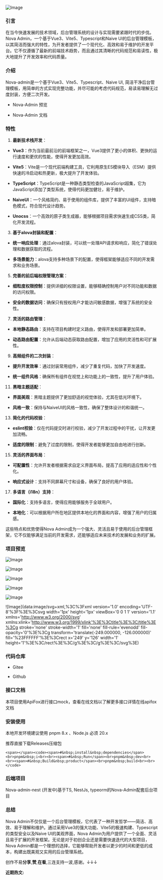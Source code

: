 ![Image](https://mmbiz.qpic.cn/sz_mmbiz_png/WNZqL23rd3sTIMNrCl71bKsgXVadENhDw7zJ4zHXyGaiaWE1saUiaa6Mynsx2SiaiaXXsbepttodgVryTomibWbnHBw/640?wx_fmt=png&from=appmsg&tp=webp&wxfrom=5&wx_lazy=1&wx_co=1)

### 引言

在当今快速发展的技术领域，后台管理系统的设计与实现需要紧跟时代的步伐。Nova Admin，一个基于Vue3、Vite5、Typescript和Naive UI的后台管理模板，以其简洁而强大的特性，为开发者提供了一个现代化、高效和易于维护的开发平台。它不仅遵循了最新的前端技术趋势，而且通过其清晰的代码规范和易读性，极大地提升了开发效率和代码质量。

### 介绍

Nova-admin是一个基于Vue3、Vite5、Typescript、Naive UI, 简洁干净后台管理模板，用简单的方式实现完整功能，并尽可能的考虑代码规范，易读易理解无过度封装，方便二次开发。

-   Nova-Admin 预览
    
-   Nova-Admin 文档
    

### 特性

1.  **最新技术栈开发**：
    

-   **Vue3**：作为当前最前沿的前端框架之一，Vue3提供了更小的体积、更快的运行速度和更优的性能，使得开发更加高效。
    
-   **Vite5**：Vite是一个现代前端构建工具，它利用原生ES模块导入（ESM）提供快速的冷启动和热更新，极大提升了开发体验。
    
-   **TypeScript**：TypeScript是一种静态类型检查的JavaScript超集，它为JavaScript添加了类型系统，使得代码更加健壮，易于维护。
    
-   **NaiveUI**：一个风格简约、易于使用的组件库，提供了丰富的UI组件，支持暗色模式，符合现代设计趋势。
    
-   **Unocss**：一个高效的原子类生成器，能够根据项目需求快速生成CSS类，简化开发流程。
    

3.  **基于alova封装和配置**：
    

-   **统一响应处理**：通过alova封装，可以统一处理API请求和响应，简化了错误处理和数据获取的流程。
    
-   **多场景能力**：alova支持多种场景下的配置，使得框架能够适应不同的开发需求和业务场景。
    

5.  **完善的前后端权限管理方案**：
    

-   **细粒度权限控制**：提供详细的权限设置，能够精确控制用户对不同功能和数据的访问权限。
    
-   **安全的数据访问**：确保只有授权用户才能访问敏感数据，增强了系统的安全性。
    

7.  **灵活的路由管理**：
    

-   **本地静态路由**：支持在项目构建时定义路由，使得开发和部署更加简单。
    
-   **动态路由配置**：允许从后端动态获取路由配置，增加了应用的灵活性和可扩展性。
    

9.  **高频组件的二次封装**：
    

-   **提升开发效率**：通过封装常用组件，减少了重复代码，加快了开发速度。
    
-   **统一组件风格**：确保所有组件在视觉上和功能上的一致性，提升了用户体验。
    

11.  **黑暗主题适配**：
    

-   **界面美观**：黑暗主题提供了更加舒适的视觉体验，尤其在低光环境下。
    
-   **风格一致**：保持与NaiveUI的风格一致性，确保了整体设计的和谐统一。
    

13.  **简化的代码校验**：
    

-   **eslint校验**：仅在代码提交时进行校验，减少了开发过程中的干扰，让开发更加流畅。
    
-   **适度的限制**：避免了过度的限制，使得开发者能够更加自由地进行创新。
    

15.  **灵活的界面布局**：
    

-   **可配置性**：允许开发者根据需求自定义界面布局，提高了应用的适应性和个性化。
    
-   **响应式设计**：支持不同屏幕尺寸和设备，确保了良好的用户体验。
    

17.  **多语言（i18n）支持**：
    

-   **国际化**：支持多语言，使得应用能够服务于全球用户。
    
-   **本地化**：可以根据用户所在地区提供本地化的界面和内容，增强了用户的归属感。
    

这些特点和优势使得Nova Admin成为一个强大、灵活且易于使用的后台管理框架，它不仅能够满足当前的开发需求，还能够适应未来技术的发展和业务的扩展。

### 项目预览

![Image](https://mmbiz.qpic.cn/sz_mmbiz_png/WNZqL23rd3sTIMNrCl71bKsgXVadENhDV5CDQYwxibziayHTvtoic0fKia8VxuxjGfu0xBVGZCgNjMblibrtYPhzAUA/640?wx_fmt=png&from=appmsg&tp=webp&wxfrom=5&wx_lazy=1&wx_co=1)

![Image](https://mmbiz.qpic.cn/sz_mmbiz_png/WNZqL23rd3sTIMNrCl71bKsgXVadENhDAiawiaoWcbgia8Kq7OicPep24vWicJKTkr9YicYTzDZibcA1hjhia2ayyjsGfQ/640?wx_fmt=png&from=appmsg&tp=webp&wxfrom=5&wx_lazy=1&wx_co=1)

![Image](https://mmbiz.qpic.cn/sz_mmbiz_jpg/WNZqL23rd3sTIMNrCl71bKsgXVadENhDoXKzVW1c7EM8iarfzNPsDXeH6owSOofaLyib3po4bHPuUWCdgT6DpgdQ/640?wx_fmt=jpeg&from=appmsg&tp=webp&wxfrom=5&wx_lazy=1&wx_co=1)

![Image](https://mmbiz.qpic.cn/sz_mmbiz_png/WNZqL23rd3sTIMNrCl71bKsgXVadENhDQ30DwdwrWVQCmEMXSC30P9Ese7mbrWMrkWI1azicpNfVeGR4yfAxEFQ/640?wx_fmt=png&from=appmsg&tp=webp&wxfrom=5&wx_lazy=1&wx_co=1)

![Image](https://mmbiz.qpic.cn/sz_mmbiz_png/WNZqL23rd3sTIMNrCl71bKsgXVadENhDjyTicp9EruXJMYyZTibCqWQDY1MEtwiaaIicESA8IYIFegPiawrj0HpUT2g/640?wx_fmt=png&from=appmsg&tp=webp&wxfrom=5&wx_lazy=1&wx_co=1)

![Image](data:image/svg+xml,%3C%3Fxml version='1.0' encoding='UTF-8'%3F%3E%3Csvg width='1px' height='1px' viewBox='0 0 1 1' version='1.1' xmlns='http://www.w3.org/2000/svg' xmlns:xlink='http://www.w3.org/1999/xlink'%3E%3Ctitle%3E%3C/title%3E%3Cg stroke='none' stroke-width='1' fill='none' fill-rule='evenodd' fill-opacity='0'%3E%3Cg transform='translate(-249.000000, -126.000000)' fill='%23FFFFFF'%3E%3Crect x='249' y='126' width='1' height='1'%3E%3C/rect%3E%3C/g%3E%3C/g%3E%3C/svg%3E)

### 代码仓库

-   Gitee
    
-   Github
    

### 接口文档

本项目使用ApiFox进行接口mock，查看在线文档以了解更多接口详情在线apifox文档

### 安装使用

本地开发环境建议使用 pnpm 8.x 、Node.js 必须 20.x

推荐直接下载Releases压缩包

```
<span></span><code><span>#&nbsp;install&nbsp;dependencies</span><br>pnpm&nbsp;i<br><br><span>#&nbsp;Run</span><br>pnpm&nbsp;dev<br><br><span>#&nbsp;Build&nbsp;product</span><br>pnpm&nbsp;build<br><br></code>
```

### 后端项目

Nova-admin-nest (开发中)基于TS, NestJs, typeorm的Nova-Admin配套后台项目

### 总结

Nova Admin不仅仅是一个后台管理模板，它代表了一种开发哲学——简洁、高效、易于理解和维护。通过采用Vue3的强大功能、Vite5的极速构建、Typescript的类型安全以及Naive UI的美观界面，Nova Admin为用户提供了一个全面、灵活且易于扩展的开发框架。无论是对于初创企业还是需要快速迭代的大型项目，Nova Admin都是一个理想的选择，它能够帮助开发者以更少的时间和更低的成本，构建出既美观又实用的后台管理系统。

创作不易**分享**,**赞**,**在看**,三连支持一波,感谢。↓↓↓

**近期热文:**